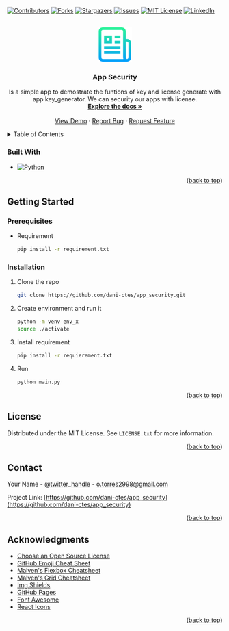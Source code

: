 <!-- PROJECT SHIELDS -->
<!--
*** I'm using markdown "reference style" links for readability.
*** Reference links are enclosed in brackets [ ] instead of parentheses ( ).
*** See the bottom of this document for the declaration of the reference variables
*** for contributors-url, forks-url, etc. This is an optional, concise syntax you may use.
*** https://www.markdownguide.org/basic-syntax/#reference-style-links
-->

[![Contributors][contributors-shield]][contributors-url]
[![Forks][forks-shield]][forks-url]
[![Stargazers][stars-shield]][stars-url]
[![Issues][issues-shield]][issues-url]
[![MIT License][license-shield]][license-url]
[![LinkedIn][linkedin-shield]][linkedin-url]


<!-- PROJECT LOGO -->

<br />
<div align="center">
  <a href="https://github.com/dani-ctes/app_security">
    <img src="images/logo.png" alt="Logo" width="80" height="80">
  </a>

<h3 align="center">App Security</h3>

  <p align="center">
    Is a simple app to demostrate the funtions of key and license generate with app key_generator. We can security our apps with license.
    <br />
    <a href="https://github.com/dani-ctes/app_security"><strong>Explore the docs »</strong></a>
    <br />
    <br />
    <a href="https://github.com/dani-ctes/app_security">View Demo</a>
    ·
    <a href="https://github.com/dani-ctes/app_security/issues">Report Bug</a>
    ·
    <a href="https://github.com/dani-ctes/app_securitye/issues">Request Feature</a>
  </p>
</div>


<!-- TABLE OF CONTENTS -->
<details>
  <summary>Table of Contents</summary>
  <ol>
    <li>
      <a href="#about-the-project">About The Project</a>
      <ul>
        <li><a href="#built-with">Built With</a></li>
      </ul>
    </li>
    <li>
      <a href="#getting-started">Getting Started</a>
      <ul>
        <li><a href="#prerequisites">Prerequisites</a></li>
        <li><a href="#installation">Installation</a></li>
      </ul>
    </li>
    <li><a href="#license">License</a></li>
    <li><a href="#contact">Contact</a></li>
    <li><a href="#acknowledgments">Acknowledgments</a></li>
  </ol>
</details>



### Built With

* [![Python][Python.js]][Python-url]

<p align="right">(<a href="#readme-top">back to top</a>)</p>



<!-- GETTING STARTED -->
## Getting Started

### Prerequisites

* Requirement
  ```sh
  pip install -r requirement.txt
  ```

### Installation

1. Clone the repo
   ```sh
   git clone https://github.com/dani-ctes/app_security.git
   ```
2. Create environment and run it
   ```sh
   python -m venv env_x
   source ./activate
   ```
3. Install requirement

   ```sh
   pip install -r requierement.txt
   ```
4. Run
   ```sh
   python main.py
   ```

<p align="right">(<a href="#readme-top">back to top</a>)</p>


<!-- LICENSE -->
## License

Distributed under the MIT License. See `LICENSE.txt` for more information.

<p align="right">(<a href="#readme-top">back to top</a>)</p>



<!-- CONTACT -->
## Contact

Your Name - [@twitter_handle](https://twitter.com/to_dani) - o.torres2998@gmail.com

Project Link: [https://github.com/dani-ctes/app_security](https://github.com/dani-ctes/app_security)

<p align="right">(<a href="#readme-top">back to top</a>)</p>



<!-- ACKNOWLEDGMENTS -->
## Acknowledgments

* [Choose an Open Source License](https://choosealicense.com)
* [GitHub Emoji Cheat Sheet](https://www.webpagefx.com/tools/emoji-cheat-sheet)
* [Malven's Flexbox Cheatsheet](https://flexbox.malven.co/)
* [Malven's Grid Cheatsheet](https://grid.malven.co/)
* [Img Shields](https://shields.io)
* [GitHub Pages](https://pages.github.com)
* [Font Awesome](https://fontawesome.com)
* [React Icons](https://react-icons.github.io/react-icons/search)


<p align="right">(<a href="#readme-top">back to top</a>)</p>



<!-- MARKDOWN LINKS & IMAGES -->
<!-- https://www.markdownguide.org/basic-syntax/#reference-style-links -->
[contributors-shield]: https://img.shields.io/github/contributors/dani-ctes/app_security.svg?style=for-the-badge
[contributors-url]: https://github.com/dani-ctes/app_security/graphs/contributors
[forks-shield]: https://img.shields.io/github/forks/dani-ctes/app_security.svg?style=for-the-badge
[forks-url]: https://github.com/dani-ctes/app_security/network/members
[stars-shield]: https://img.shields.io/github/stars/dani-ctes/app_security.svg?style=for-the-badge
[stars-url]: https://github.com/dani-ctes/app_security/stargazers
[issues-shield]: https://img.shields.io/github/issues/dani-ctes/app_security.svg?style=for-the-badge
[issues-url]: https://github.com/dani-ctes/app_security/issues
[license-shield]: https://img.shields.io/github/license/dani-ctes/app_security.svg?style=for-the-badge
[license-url]: https://github.com/dani-ctes/app_security/blob/master/LICENSE.txt
[linkedin-shield]: https://img.shields.io/badge/-LinkedIn-black.svg?style=for-the-badge&logo=linkedin&colorB=555
[linkedin-url]: https://www.linkedin.com/in/daniel-torres-50480922/
[product-screenshot]: images/screenshot.png
[Python.js]: https://img.shields.io/badge/python-3670A0?style=for-the-badge&logo=python&logoColor=ffdd54
[Next.js]: https://img.shields.io/badge/next.js-000000?style=for-the-badge&logo=nextdotjs&logoColor=white
[Python-url]: https://www.python.org/
[Next-url]: https://nextjs.org/
[React.js]: https://img.shields.io/badge/React-20232A?style=for-the-badge&logo=react&logoColor=61DAFB
[React-url]: https://reactjs.org/
[Vue.js]: https://img.shields.io/badge/Vue.js-35495E?style=for-the-badge&logo=vuedotjs&logoColor=4FC08D
[Vue-url]: https://vuejs.org/
[Angular.io]: https://img.shields.io/badge/Angular-DD0031?style=for-the-badge&logo=angular&logoColor=white
[Angular-url]: https://angular.io/
[Svelte.dev]: https://img.shields.io/badge/Svelte-4A4A55?style=for-the-badge&logo=svelte&logoColor=FF3E00
[Svelte-url]: https://svelte.dev/
[Laravel.com]: https://img.shields.io/badge/Laravel-FF2D20?style=for-the-badge&logo=laravel&logoColor=white
[Laravel-url]: https://laravel.com
[Bootstrap.com]: https://img.shields.io/badge/Bootstrap-563D7C?style=for-the-badge&logo=bootstrap&logoColor=white
[Bootstrap-url]: https://getbootstrap.com
[JQuery.com]: https://img.shields.io/badge/jQuery-0769AD?style=for-the-badge&logo=jquery&logoColor=white
[JQuery-url]: https://jquery.com 
